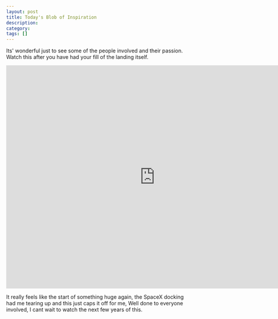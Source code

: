 ```yaml
---
layout: post
title: Today's Blob of Inspiration
description:
category:
tags: []
---
```


Its' wonderful just to see some of the people involved and their passion. Watch this after you have had your fill of the landing itself.

<iframe width="800" height="600" src="http://www.youtube.com/embed/uWr1DazvDVI" frameborder="0"></iframe>

It really feels like the start of something huge again, the SpaceX docking had me tearing up and this just caps it off for me, Well done to everyone involved, I cant wait to watch the next few years of this.